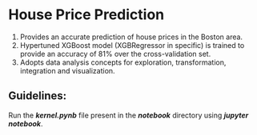 <h1>House Price Prediction</h1>
<ol>
  <li>Provides an accurate prediction of house prices in the Boston area.
  <li>Hypertuned XGBoost model (XGBRegressor in specific) is trained to provide an accuracy of 81% over the cross-validation set.
  <li>Adopts data analysis concepts for exploration, transformation, integration and visualization.
</ol>

<h2>Guidelines:</h2>Run the <b><i>kernel.pynb</i></b> file present in the <b><i>notebook</i></b> directory using <b><i>jupyter notebook</i></b>.
